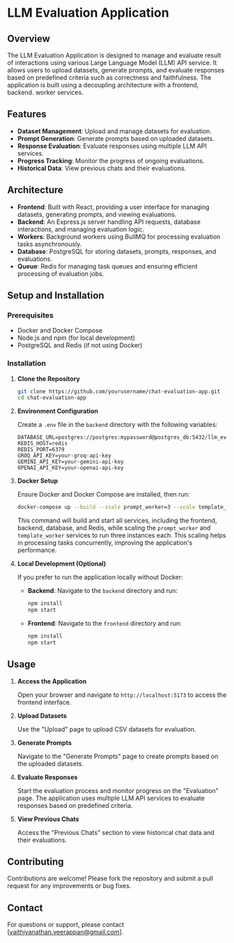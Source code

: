 # LLM Evaluation Application

## Overview

The LLM Evaluation Application is designed to manage and evaluate result of interactions using various Large Language Model (LLM) API service. It allows users to upload datasets, generate prompts, and evaluate responses based on predefined criteria such as correctness and faithfulness. The application is built using a decoupling architecture with a frontend, backend. worker services.

## Features

- **Dataset Management**: Upload and manage datasets for evaluation.
- **Prompt Generation**: Generate prompts based on uploaded datasets.
- **Response Evaluation**: Evaluate responses using multiple LLM API services.
- **Progress Tracking**: Monitor the progress of ongoing evaluations.
- **Historical Data**: View previous chats and their evaluations.

## Architecture

- **Frontend**: Built with React, providing a user interface for managing datasets, generating prompts, and viewing evaluations.
- **Backend**: An Express.js server handling API requests, database interactions, and managing evaluation logic.
- **Workers**: Background workers using BullMQ for processing evaluation tasks asynchronously.
- **Database**: PostgreSQL for storing datasets, prompts, responses, and evaluations.
- **Queue**: Redis for managing task queues and ensuring efficient processing of evaluation jobs.

## Setup and Installation

### Prerequisites

- Docker and Docker Compose
- Node.js and npm (for local development)
- PostgreSQL and Redis (if not using Docker)

### Installation

1. **Clone the Repository**

   ```bash
   git clone https://github.com/yourusername/chat-evaluation-app.git
   cd chat-evaluation-app
   ```

2. **Environment Configuration**

   Create a `.env` file in the `backend` directory with the following variables:

   ```plaintext
   DATABASE_URL=postgres://postgres:mypassword@postgres_db:5432/llm_eval_db
   REDIS_HOST=redis
   REDIS_PORT=6379
   GROQ_API_KEY=your-groq-api-key
   GEMINI_API_KEY=your-gemini-api-key
   OPENAI_API_KEY=your-openai-api-key
   ```

3. **Docker Setup**

   Ensure Docker and Docker Compose are installed, then run:

   ```bash
   docker-compose up --build --scale prompt_worker=3 --scale template_worker=3
   ```

   This command will build and start all services, including the frontend, backend, database, and Redis, while scaling the `prompt_worker` and `template_worker` services to run three instances each. This scaling helps in processing tasks concurrently, improving the application's performance.

4. **Local Development (Optional)**

   If you prefer to run the application locally without Docker:

   - **Backend**: Navigate to the `backend` directory and run:

     ```bash
     npm install
     npm start
     ```

   - **Frontend**: Navigate to the `frontend` directory and run:

     ```bash
     npm install
     npm start
     ```

## Usage

1. **Access the Application**

   Open your browser and navigate to `http://localhost:5173` to access the frontend interface.

2. **Upload Datasets**

   Use the "Upload" page to upload CSV datasets for evaluation.

3. **Generate Prompts**

   Navigate to the "Generate Prompts" page to create prompts based on the uploaded datasets.

4. **Evaluate Responses**

   Start the evaluation process and monitor progress on the "Evaluation" page. The application uses multiple LLM API services to evaluate responses based on predefined criteria.

5. **View Previous Chats**

   Access the "Previous Chats" section to view historical chat data and their evaluations.

## Contributing

Contributions are welcome! Please fork the repository and submit a pull request for any improvements or bug fixes.

## Contact

For questions or support, please contact [vaithiyanathan.veerappan@gmail.com].
